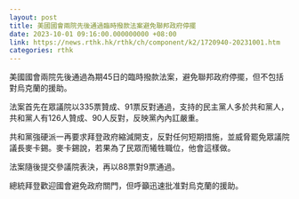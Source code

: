 ```yaml
---
layout: post
title: 美國國會兩院先後通過臨時撥款法案避免聯邦政府停擺
date: 2023-10-01 09:16:00.000000000 +08:00
link: https://news.rthk.hk/rthk/ch/component/k2/1720940-20231001.htm
categories: rthk
---
```


美國國會兩院先後通過為期45日的臨時撥款法案，避免聯邦政府停擺，但不包括對烏克蘭的援助。

法案首先在眾議院以335票贊成、91票反對通過，支持的民主黨人多於共和黨人，共和黨人有126人贊成、90人反對，反映黨內內訌嚴重。

共和黨強硬派一再要求拜登政府縮減開支，反對任何短期措施，並威脅罷免眾議院議長麥卡錫。麥卡錫說，若果為了民眾而犧牲職位，他會這樣做。

法案隨後提交參議院表決，再以88票對9票通過。

總統拜登歡迎國會避免政府關門，但呼籲迅速批准對烏克蘭的援助。
